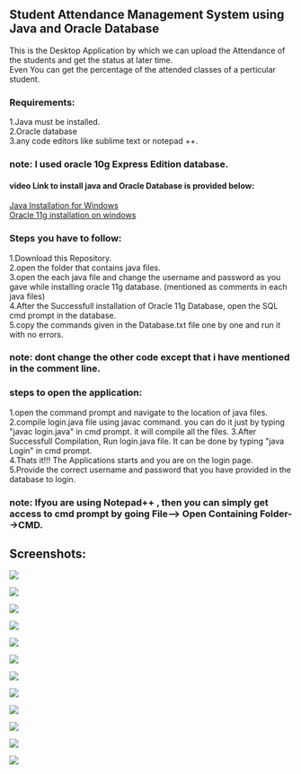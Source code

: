 ## Student Attendance Management System using Java and Oracle Database 



 
   This is the Desktop Application by which we can upload the Attendance of the students and get the status at later time.  
   Even You can get the percentage of the attended classes of a perticular student.


### Requirements:  
1.Java must be installed.  
2.Oracle database  
3.any code editors like sublime text or notepad ++.  
### note: I used oracle 10g Express Edition database.
  
#### video Link to install java and Oracle Database is provided below:  
[Java Installation for Windows](https://www.youtube.com/watch?v=Xly1c2SPl1w)  
[Oracle 11g installation on windows](https://www.youtube.com/watch?v=d_CyuCLC3Ls)  

### Steps you have to follow:  
1.Download this Repository.  
2.open the folder that contains java files.   
3.open the each java file and change the username and password as you gave while installing oracle 11g database. (mentioned as comments in each java files)  
4.After the Successfull installation of Oracle 11g Database, open the SQL cmd prompt in the database.  
5.copy the commands given in the Database.txt file one by one and run it with no errors.  
### note: dont change the other code except that i have mentioned in the comment line.  

### steps to open the application:
1.open the command prompt and navigate to the location of java files.  
2.compile login.java file using javac command. you can do it just by typing "javac login.java" in cmd prompt. it will compile all the files.
3.After Successfull Compilation, Run login.java file. It can be done by typing "java Login" in cmd prompt.  
4.Thats it!!! The Applications starts and you are on the login page.  
5.Provide the correct username and password that you have provided in the database to login.  
### note: Ifyou are using Notepad++ , then you can simply get access to cmd prompt by going  File--> Open Containing Folder-->CMD.  


## Screenshots: 



![](screenshots/Picture1.png)  


![](screenshots/Picture2.png)  


![](screenshots/Picture3.png)  


![](screenshots/Picture4.png)  


![](screenshots/Picture5.png)  


![](screenshots/Picture6.png)  



![](screenshots/Picture7.png)  
 
 

![](screenshots/Picture8.png)   



![](screenshots/Picture9.png)  



![](screenshots/Picture10.png)  



![](screenshots/Picture11.png)  



![](screenshots/Picture12.png)   
